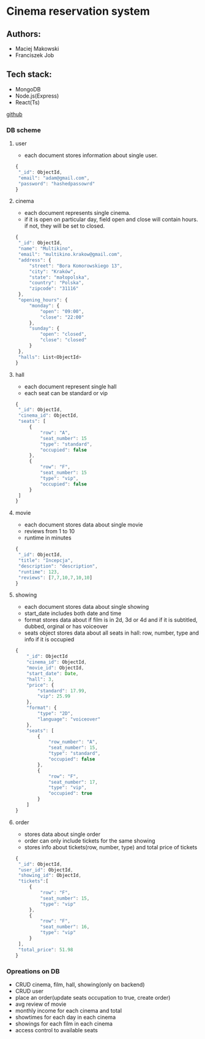 # Cinema reservation system

## Authors: 
- Maciej Makowski
- Franciszek Job

## Tech stack:
- MongoDB
- Node.js(Express)
- React(Ts)

[github](https://github.com/maciejmakowski2003/Cinema-reservation-system)

### DB scheme 

1. user
   - each document stores information about single user.
   ```js
   {
    "_id": ObjectId, 
    "email": "adam@gmail.com",
    "password": "hashedpassowrd"
   }
   ```

2. cinema
   - each document represents single cinema.
   - if it is open on particular day, field open and close will contain hours. if not, they will be set to closed.
   ```js
   {
    "_id": ObjectId, 
    "name": "Multikino",
    "email": "multikino.krakow@gmail.com", 
    "address": {
        "street": "Bora Komorowskiego 13",
        "city": "Kraków",
        "state": "małopolska",
        "country": "Polska",
        "zipcode": "31116"
    },
    "opening_hours": {
        "monday": {
            "open": "09:00", 
            "close": "22:00"
        },
        "sunday": {
            "open": "closed", 
            "close": "closed"
        }
    },
    "halls": List<ObjectId>
   }
   ```
3. hall
   - each document represent single hall
   - each seat can be standard or vip
   ```js
   {
    "_id": ObjectId,
    "cinema_id": ObjectId,
    "seats": [
        {
            "row": "A",
            "seat_number": 15
            "type": "standard",
            "occupied": false
        },
        {
            "row": "F",
            "seat_number": 15
            "type": "vip",
            "occupied": false
        }
    ]
   }
   ```

4. movie
   - each document stores data about single movie
   - reviews from 1 to 10 
   - runtime in minutes
   ```js
   {
    "_id": ObjectId,
    "title": "Incepcja",
    "description": "description",
    "runtime": 123,
    "reviews": [7,7,10,7,10,10]
   }
   ```
5. showing
   - each document stores data about single showing 
   - start_date includes both date and time
   - format stores data about if film is in 2d, 3d or 4d and if it is subtitled, dubbed, orginal or has voiceover
   - seats object stores data about all seats in hall: row, number, type and info if it is occupied
    ```js
    {
        "_id": ObjectId
        "cinema_id": ObjectId, 
        "movie_id": ObjectId,
        "start_date": Date, 
        "hall": 3,
        "price": {
            "standard": 17.99,
            "vip": 25.99
        },
        "format": {
            "type": "2D",
            "language": "voiceover"
        },
        "seats": [
            {
                "row_number": "A",
                "seat_number": 15,
                "type": "standard",
                "occupied": false
            },
            {
                "row": "F",
                "seat_number": 17,
                "type": "vip",
                "occupied": true
            }
        ]
    }
    ```
6. order
   - stores data about single order
   - order can only include tickets for the same showing
   - stores info about tickets(row, number, type) and total price of tickets
   ```js
   {
    "_id": ObjectId,
    "user_id": ObjectId,
    "showing_id": ObjectId,
    "tickets":[
        {
            "row": "F",
            "seat_number": 15,
            "type": "vip"
        },
        {
            "row": "F",
            "seat_number": 16,
            "type": "vip"
        }
    ],
    "total_price": 51.98
   }
   ```

### Opreations on DB
- CRUD cinema, film, hall, showing(only on backend)
- CRUD user
- place an order(update seats occupation to true, create order)
- avg review of movie
- monthly income for each cinema and total
- showtimes for each day in each cinema
- showings for each film in each cinema
- access control to available seats